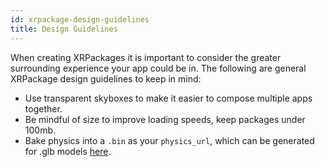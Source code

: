 ```yaml
---
id: xrpackage-design-guidelines
title: Design Guidelines
---
```


When creating XRPackages it is important to consider the greater surrounding experience your app could be in. The following are general XRPackage design guidelines to keep in mind:

- Use transparent skyboxes to make it easier to compose multiple apps together.
- Be mindful of size to improve loading speeds, keep packages under 100mb.
- Bake physics into a `.bin` as your `physics_url`, which can be generated for .glb models [here](https://app.upstreet.ai/build.html).
